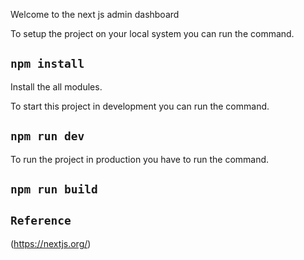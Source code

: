 Welcome to the next js admin dashboard

To setup the project on your local system you can run the command.
## `npm install`
Install the all modules.

To start this project in development you can run the command.
## `npm run dev`

To run the project in production you have to run the command.
## `npm run build`


## `Reference`

(https://nextjs.org/)
